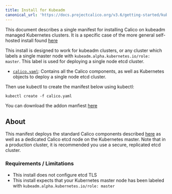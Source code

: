```yaml
---
title: Install for Kubeadm
canonical_url: 'https://docs.projectcalico.org/v3.6/getting-started/kubernetes/installation/hosted/kubeadm/'
---
```


This document describes a single manifest for installing Calico on kubeadm managed 
Kubernetes clusters.  It is a specific case of the more general self-hosted 
install found [here]({{site.baseurl}}/{{page.version}}/getting-started/kubernetes/installation/hosted)

This install is designed to work for kubeadm clusters, or any cluster which labels 
a single master node with `kubeadm.alpha.kubernetes.io/role: master`.  This label is used for deploying
a single node etcd cluster.

- [`calico.yaml`](calico.yaml): Contains all the Calico components,
as well as Kubernetes objects to deploy a single node etcd cluster.

Then use kubectl to create the manifest below using kubectl:

```shell
kubectl create -f calico.yaml
```

You can download the addon manfiest [here](calico.yaml)

## About

This manifest deploys the standard Calico components described 
[here]({{site.baseurl}}/{{page.version}}/getting-started/kubernetes/installation/hosted) 
as well as a dedicated Calico etcd node on the Kubernetes master.  Note that in a production cluster, it is 
recommended you use a secure, replicated etcd cluster.

### Requirements / Limitations

* This install does not configure etcd TLS
* This install expects that your Kubernetes master node has been labeled with `kubeadm.alpha.kubernetes.io/role: master`
